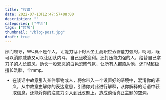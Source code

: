 ```yaml
---
title: "权谋"
date: 2022-07-13T12:47:57+08:00
description: ""
categories: ["生活"]
tags: ["垃圾"]
thumbnail: "/blog-post.jpg"
draft: true
---
```


部门领导，WC真不是个人，让能力低下的人坐上高职位去管能力强的，呵呵，既可以消除威胁又可以让团队内斗，自己坐收渔利。还打压能力强的人，给替自己拿刀子的人长威风，助长一股邪恶的白色恐怖气氛，让所有人都顺从他，还TM超级擅长洗脑，个mmp。

- 在谈话中故意引入某件事物或人，将你带入一个设置好的语境中，混淆你的语义，从中故意曲解你的表达意思，引诱你对此进行解释，从你解释的话语中获取信息，还能将你的注意力引入到此议题上，造成谈话真正主题的空洞。
